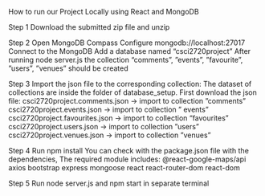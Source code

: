 How to run our Project Locally using React and MongoDB

Step 1 Download the submitted  zip file and unzip

Step 2 Open MongoDB Compass
Configure mongodb://localhost:27017
Connect to the MongoDB
Add a database named “csci2720project”
After running node server.js the collection “comments”, ”events”, ”favourite”, ”users”, ”venues” should be created

Step 3 Import the json file to the corresponding collection:
The dataset of collections are inside the folder of database_setup.
First download the json file:
csci2720project.comments.json -> import to collection ”comments”
csci2720project.events.json -> import to collection ” events”
csci2720project.favourites.json -> import to collection “favourites”
csci2720project.users.json -> import to collection ”users”
csci2720project.venues.json -> import to collection ”venues”

Step 4 Run npm install
You can check with the package.json file with the dependencies,
The required module includes:
@react-google-maps/api
axios
bootstrap
express
mongoose
react
react-router-dom
react-dom

Step 5 Run node server.js and npm start in separate terminal




